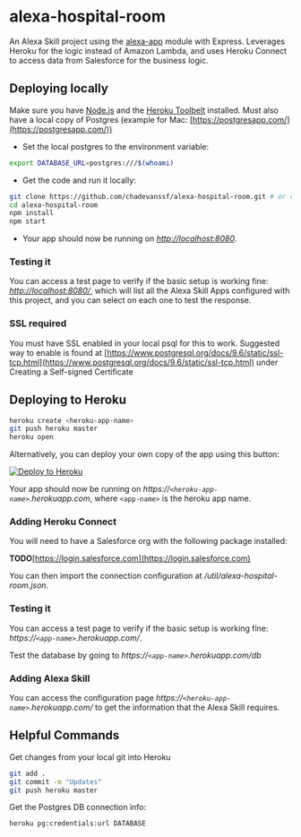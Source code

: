 # alexa-hospital-room

An Alexa Skill project using the [alexa-app](https://github.com/alexa-js/alexa-app) module with Express. Leverages Heroku for the logic instead of Amazon Lambda, and uses Heroku Connect to access data from Salesforce for the business logic.

## Deploying locally

Make sure you have [Node.js](http://nodejs.org/) and the [Heroku Toolbelt](https://toolbelt.heroku.com/) installed. Must also have a local copy of Postgres (example for Mac: [https://postgresapp.com/](https://postgresapp.com/))

* Set the local postgres to the environment variable:

```sh
export DATABASE_URL=postgres:///$(whoami)
```

* Get the code and run it locally:

```sh
git clone https://github.com/chadevanssf/alexa-hospital-room.git # or clone your own fork
cd alexa-hospital-room
npm install
npm start
```

* Your app should now be running on *[http://localhost:8080](http://localhost:8080)*.

### Testing it

You can access a test page to verify if the basic setup is working fine: *[http://localhost:8080/](http://localhost:8080/)*, which will list all the Alexa Skill Apps configured with this project, and you can select on each one to test the response.

### SSL required

You must have SSL enabled in your local psql for this to work. Suggested way to enable is found at [https://www.postgresql.org/docs/9.6/static/ssl-tcp.html](https://www.postgresql.org/docs/9.6/static/ssl-tcp.html) under Creating a Self-signed Certificate

## Deploying to Heroku

```sh
heroku create <heroku-app-name>
git push heroku master
heroku open
```

Alternatively, you can deploy your own copy of the app using this button:

[![Deploy to Heroku](https://www.herokucdn.com/deploy/button.png)](https://heroku.com/deploy?template=https://github.com/chadevanssf/alexa-hospital-room)

Your app should now be running on *https://`<heroku-app-name>`.herokuapp.com*, where `<app-name>` is the heroku app name.

### Adding Heroku Connect

You will need to have a Salesforce org with the following package installed:

**TODO**[https://login.salesforce.com](https://login.salesforce.com)

You can then import the connection configuration at */util/alexa-hospital-room.json*.

### Testing it

You can access a test page to verify if the basic setup is working fine: *https://`<app-name>`.herokuapp.com/*.

Test the database by going to *https://`<app-name>`.herokuapp.com/db*

### Adding Alexa Skill

You can access the configuration page *https://`<heroku-app-name>`.herokuapp.com/<alexa-skill-name>* to get the information that the Alexa Skill requires.

## Helpful Commands

Get changes from your local git into Heroku

```sh
git add .
git commit -m "Updates"
git push heroku master
```

Get the Postgres DB connection info:

```sh
heroku pg:credentials:url DATABASE
```
